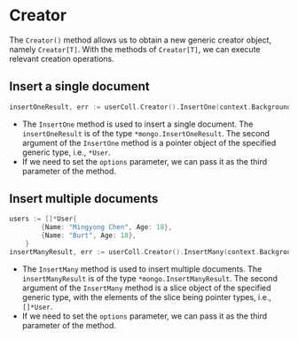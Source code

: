 # Creator

The `Creator()` method allows us to obtain a new generic creator object, namely `Creator[T]`. With the methods of `Creator[T]`, we can execute relevant creation operations.

## Insert a single document

```go
insertOneResult, err := userColl.Creator().InsertOne(context.Background(), &User{Name: "Mingyong Chen", Age: 18})
```

- The `InsertOne` method is used to insert a single document. The `insertOneResult` is of the type `*mongo.InsertOneResult`. The second argument of the `InsertOne` method is a pointer object of the specified generic type, i.e., `*User`.
- If we need to set the `options` parameter, we can pass it as the third parameter of the method.

## Insert multiple documents

```go
users := []*User{
		{Name: "Mingyong Chen", Age: 18},
		{Name: "Burt", Age: 18},
	}
insertManyResult, err := userColl.Creator().InsertMany(context.Background(), users)
```

- The `InsertMany` method is used to insert multiple documents. The `insertManyResult` is of the type `*mongo.InsertManyResult`. The second argument of the `InsertMany` method is a slice object of the specified generic type, with the elements of the slice being pointer types, i.e., `[]*User`.
- If we need to set the `options` parameter, we can pass it as the third parameter of the method.
